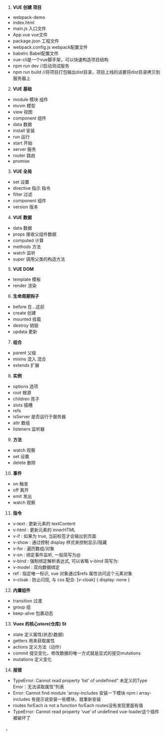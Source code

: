 
 
1. **VUE 创建 项目**

- webpack-demo
- index.html
- main.js   入口文件       
- App.vue   vue文件
- package.json  工程文件
- webpack.config.js  webpack配置文件
- babelrc   Babel配置文件
- vue-cli是一个vue脚手架，可以快速构造项目结构
- npm run dev  //启动测试服务
- npm run build //将项目打包输出dist目录，项目上线的话要将dist目录拷贝到服务器上


 
 
2. **VUE 基础**
 - module       模块 组件
 - mvvm         模型
 - view         视图
 - component    组件
 - data         数据
 - install      安装
 - run          运行
 - start        开始
 - server       服务
 - router       路由
 - promise
 
3. **VUE 全局**
 - set          设置  
 - directive    指示 指令
 - filter       过滤
 - component    组件
 - version      版本

4. **VUE 数据**
- data          数据
- props         接收父组件数据
- computed      计算
- methods       方法
- watch         监听
- super         调用父类的构造方法
 
5. **VUE DOM**
- template      模板
- render        渲染

6. **生命周期钩子**
 -  before      在...这前
 -  create      创建
 -  mounted     挂载
 -  destroy     销毁
 -  updata      更新

 

7. **组合**
-  parent      父级
-  mixins      混入  混合
 - extends     扩展

8. **实例**
-  options      选项
-  root         根源
-  children     孩子
-  slots        插槽
-  refs
-  isServer     是否运行于服务器
-  attr         数组
-  listeners    监听器
9. **方法**
-  watch        观察
-  set          设置
-  delete       删除

10. **事件**

-  on           触发
-  off          离开
-  emit         发出
-  watch        观察

11. **指令**

- v-text : 更新元素的 textContent
- v-html : 更新元素的 innerHTML
- v-if : 如果为 true, 当前标签才会输出到页面
- v-show : 通过控制 display 样式来控制显示/隐藏
- v-for : 遍历数组/对象
- v-on : 绑定事件监听, 一般简写为@
- v-bind : 强制绑定解析表达式, 可以省略 v-bind 简写为:
- v-model : 双向数据绑定
- ref : 指定唯一标识, vue 对象通过$refs 属性访问这个元素对象
- v-cloak : 防止闪现, 与 css 配合: [v-cloak] { display: none }

12. **内置组件**
-  transition    过渡
-  group         组
-  keep-alive    包裹动态

13. **Vuex 的核心store(仓库) St**
- state         定义属性(状态\数据)
- getters       用来获取属性
- actions       定义方法（动作）
- commit        提交变化，修改数据的唯一方式就是显式的提交mutations
- mutations     定义变化


14. **报错**

- TypeError: Cannot read property ‘list’ of undefined"   未定义的Type Error：无法读取属性”列表
- Error: Cannot find module 'array-includes     安装一下模块 npm i array-includes 有提示说安装一些模块，就重新安装
- routes forEach is not a function               forEach routes没有发现里面有值
- TypeError: Cannot read property ‘vue’ of undefined     vue-loader这个插件被破坏了




，



